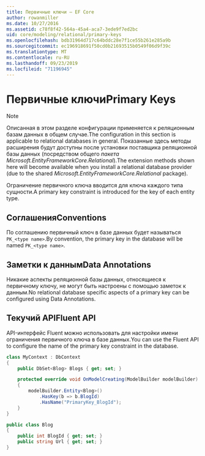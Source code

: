 ```yaml
---
title: Первичные ключи — EF Core
author: rowanmiller
ms.date: 10/27/2016
ms.assetid: c78f8f42-564a-45a4-aca7-3ede9f7ed2bc
uid: core/modeling/relational/primary-keys
ms.openlocfilehash: bdb31964d717c64bddc28e7f1ce55b261e285a9b
ms.sourcegitcommit: ec196918691f50cd0b21693515b0549f06d9f39c
ms.translationtype: MT
ms.contentlocale: ru-RU
ms.lasthandoff: 09/23/2019
ms.locfileid: "71196945"
---
```

# <a name="primary-keys"></a><span data-ttu-id="5c591-102">Первичные ключи</span><span class="sxs-lookup"><span data-stu-id="5c591-102">Primary Keys</span></span>

> [!NOTE]  
> <span data-ttu-id="5c591-103">Описанная в этом разделе конфигурации применяется к реляционным базам данных в общем случае.</span><span class="sxs-lookup"><span data-stu-id="5c591-103">The configuration in this section is applicable to relational databases in general.</span></span> <span data-ttu-id="5c591-104">Показанные здесь методы расширения будут доступны после установки поставщика реляционной базы данных (посредством общего *пакета Microsoft.EntityFrameworkCore.Relational*).</span><span class="sxs-lookup"><span data-stu-id="5c591-104">The extension methods shown here will become available when you install a relational database provider (due to the shared *Microsoft.EntityFrameworkCore.Relational* package).</span></span>

<span data-ttu-id="5c591-105">Ограничение первичного ключа вводится для ключа каждого типа сущности.</span><span class="sxs-lookup"><span data-stu-id="5c591-105">A primary key constraint is introduced for the key of each entity type.</span></span>

## <a name="conventions"></a><span data-ttu-id="5c591-106">Соглашения</span><span class="sxs-lookup"><span data-stu-id="5c591-106">Conventions</span></span>

<span data-ttu-id="5c591-107">По соглашению первичный ключ в базе данных будет называться `PK_<type name>`.</span><span class="sxs-lookup"><span data-stu-id="5c591-107">By convention, the primary key in the database will be named `PK_<type name>`.</span></span>

## <a name="data-annotations"></a><span data-ttu-id="5c591-108">Заметки к данным</span><span class="sxs-lookup"><span data-stu-id="5c591-108">Data Annotations</span></span>

<span data-ttu-id="5c591-109">Никакие аспекты реляционной базы данных, относящиеся к первичному ключу, не могут быть настроены с помощью заметок к данным.</span><span class="sxs-lookup"><span data-stu-id="5c591-109">No relational database specific aspects of a primary key can be configured using Data Annotations.</span></span>

## <a name="fluent-api"></a><span data-ttu-id="5c591-110">Текучий API</span><span class="sxs-lookup"><span data-stu-id="5c591-110">Fluent API</span></span>

<span data-ttu-id="5c591-111">API-интерфейс Fluent можно использовать для настройки имени ограничения первичного ключа в базе данных.</span><span class="sxs-lookup"><span data-stu-id="5c591-111">You can use the Fluent API to configure the name of the primary key constraint in the database.</span></span>

<!-- [!code-csharp[Main](samples/core/relational/Modeling/FluentAPI/Relational/KeyName.cs?highlight=9)] -->
``` csharp
class MyContext : DbContext
{
    public DbSet<Blog> Blogs { get; set; }

    protected override void OnModelCreating(ModelBuilder modelBuilder)
    {
        modelBuilder.Entity<Blog>()
            .HasKey(b => b.BlogId)
            .HasName("PrimaryKey_BlogId");
    }
}

public class Blog
{
    public int BlogId { get; set; }
    public string Url { get; set; }
}
```
